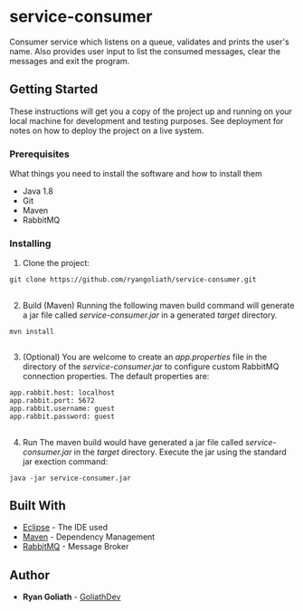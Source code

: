 
# service-consumer

Consumer service which listens on a queue, validates and prints the user's name. Also provides user input to list the consumed messages, clear the messages and exit the program.

## Getting Started

These instructions will get you a copy of the project up and running on your local machine for development and testing purposes. See deployment for notes on how to deploy the project on a live system.

### Prerequisites

What things you need to install the software and how to install them

* Java 1.8
* Git
* Maven
* RabbitMQ

### Installing

1. Clone the project:
```
git clone https://github.com/ryangoliath/service-consumer.git
```
##
2. Build (Maven)
Running the following maven build command will generate a jar file called *service-consumer.jar* in a generated *target* directory. 
```
mvn install
```
##
3. (Optional) You are welcome to create an *app.properties* file in the directory of the *service-consumer.jar* to configure custom RabbitMQ connection properties. The default properties are:
```
app.rabbit.host: localhost
app.rabbit.port: 5672
app.rabbit.username: guest
app.rabbit.password: guest
```
##
4. Run
The maven build would have generated a jar file called *service-consumer.jar* in the *target* directory. Execute the jar using the standard jar exection command:
```
java -jar service-consumer.jar
```

## Built With

* [Eclipse](https://www.eclipse.org/) - The IDE used
* [Maven](https://maven.apache.org/) - Dependency Management
* [RabbitMQ](https://www.rabbitmq.com/) - Message Broker

## Author

* **Ryan Goliath** - [GoliathDev](http://goliathdev.com)


